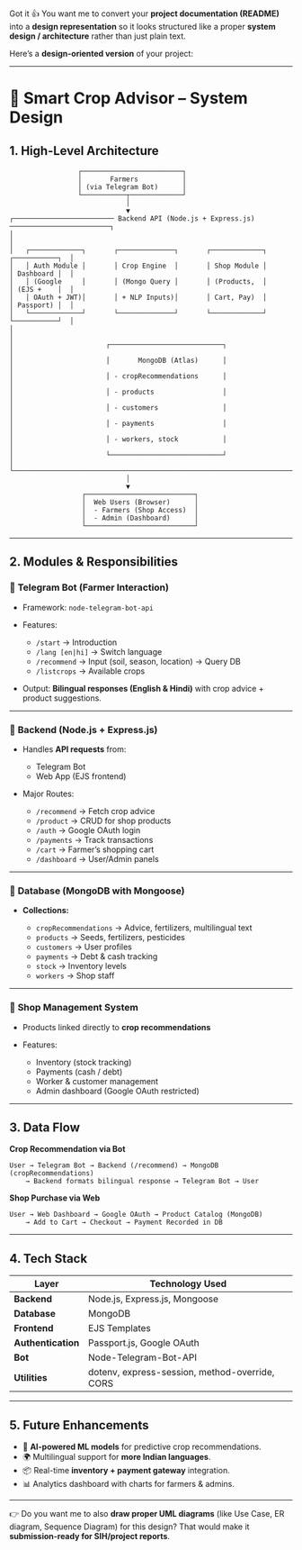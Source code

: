 Got it 👍 You want me to convert your **project documentation (README)** into a **design representation** so it looks structured like a proper **system design / architecture** rather than just plain text.

Here’s a **design-oriented version** of your project:

---

# 🌱 Smart Crop Advisor – System Design

## 1. **High-Level Architecture**

```
                 ┌─────────────────────────┐
                 │       Farmers           │
                 │ (via Telegram Bot)      │
                 └───────────┬─────────────┘
                             │
                             ▼
┌───────────────────────── Backend API (Node.js + Express.js) ─────────────────────────┐
│                                                                                      │
│   ┌─────────────┐       ┌──────────────┐       ┌─────────────┐       ┌───────────┐  │
│   │ Auth Module │       │ Crop Engine  │       │ Shop Module │       │ Dashboard │  │
│   │ (Google     │       │ (Mongo Query │       │ (Products,  │       │ (EJS +    │  │
│   │ OAuth + JWT)│       │ + NLP Inputs)│       │ Cart, Pay)  │       │ Passport) │  │
│   └─────────────┘       └──────────────┘       └─────────────┘       └───────────┘  │
│                                                                                      │
│                       ┌────────────────────────────┐                                │
│                       │       MongoDB (Atlas)      │                                │
│                       │ - cropRecommendations      │                                │
│                       │ - products                 │                                │
│                       │ - customers                │                                │
│                       │ - payments                 │                                │
│                       │ - workers, stock           │                                │
│                       └────────────────────────────┘                                │
└──────────────────────────────────────────────────────────────────────────────────────┘
                             │
                             ▼
                  ┌───────────────────────────┐
                  │  Web Users (Browser)      │
                  │  - Farmers (Shop Access)  │
                  │  - Admin (Dashboard)      │
                  └───────────────────────────┘
```

---

## 2. **Modules & Responsibilities**

### 🔹 **Telegram Bot (Farmer Interaction)**

* Framework: `node-telegram-bot-api`
* Features:

  * `/start` → Introduction
  * `/lang [en|hi]` → Switch language
  * `/recommend` → Input (soil, season, location) → Query DB
  * `/listcrops` → Available crops
* Output: **Bilingual responses (English & Hindi)** with crop advice + product suggestions.

---

### 🔹 **Backend (Node.js + Express.js)**

* Handles **API requests** from:

  * Telegram Bot
  * Web App (EJS frontend)
* Major Routes:

  * `/recommend` → Fetch crop advice
  * `/product` → CRUD for shop products
  * `/auth` → Google OAuth login
  * `/payments` → Track transactions
  * `/cart` → Farmer’s shopping cart
  * `/dashboard` → User/Admin panels

---

### 🔹 **Database (MongoDB with Mongoose)**

* **Collections:**

  * `cropRecommendations` → Advice, fertilizers, multilingual text
  * `products` → Seeds, fertilizers, pesticides
  * `customers` → User profiles
  * `payments` → Debt & cash tracking
  * `stock` → Inventory levels
  * `workers` → Shop staff

---

### 🔹 **Shop Management System**

* Products linked directly to **crop recommendations**
* Features:

  * Inventory (stock tracking)
  * Payments (cash / debt)
  * Worker & customer management
  * Admin dashboard (Google OAuth restricted)

---

## 3. **Data Flow**

**Crop Recommendation via Bot**

```
User → Telegram Bot → Backend (/recommend) → MongoDB (cropRecommendations) 
    → Backend formats bilingual response → Telegram Bot → User
```

**Shop Purchase via Web**

```
User → Web Dashboard → Google OAuth → Product Catalog (MongoDB)
    → Add to Cart → Checkout → Payment Recorded in DB
```

---

## 4. **Tech Stack**

| Layer              | Technology Used                                |
| ------------------ | ---------------------------------------------- |
| **Backend**        | Node.js, Express.js, Mongoose                  |
| **Database**       | MongoDB                                        |
| **Frontend**       | EJS Templates                                  |
| **Authentication** | Passport.js, Google OAuth                      |
| **Bot**            | Node-Telegram-Bot-API                          |
| **Utilities**      | dotenv, express-session, method-override, CORS |

---

## 5. **Future Enhancements**

* 🌾 **AI-powered ML models** for predictive crop recommendations.
* 🌍 Multilingual support for **more Indian languages**.
* 📦 Real-time **inventory + payment gateway** integration.
* 📊 Analytics dashboard with charts for farmers & admins.

---

👉 Do you want me to also **draw proper UML diagrams** (like Use Case, ER diagram, Sequence Diagram) for this design? That would make it **submission-ready for SIH/project reports**.

